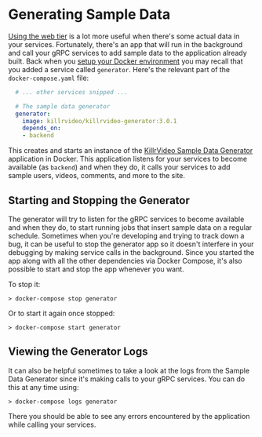 # Generating Sample Data

[Using the web tier][using-the-web-tier] is a lot more useful when there's some actual data in
your services. Fortunately, there's an app that will run in the background and call your gRPC 
services to add sample data to the application already built. Back when you 
[setup your Docker environment][setup-docker] you may recall that you added a service called
`generator`. Here's the relevant part of the `docker-compose.yaml` file:

```yaml
  # ... other services snipped ...

  # The sample data generator
  generator:
    image: killrvideo/killrvideo-generator:3.0.1
    depends_on:
    - backend
```

This creates and starts an instance of the [KillrVideo Sample Data Generator][killrvideo-generator]
application in Docker. This application listens for your services to become available (as `backend`)
and when they do, it calls your services to add sample users, videos, comments, and more to the site.

## Starting and Stopping the Generator

The generator will try to listen for the gRPC services to become available and when they do,
to start running jobs that insert sample data on a regular schedule. Sometimes when you're 
developing and trying to track down a bug, it can be useful to stop the generator app so it
doesn't interfere in your debugging by making service calls in the background. Since you 
started the app along with all the other dependencies via Docker Compose, it's also possible to 
start and stop the app whenever you want.

To stop it:

```
> docker-compose stop generator
```

Or to start it again once stopped:

```
> docker-compose start generator
```

## Viewing the Generator Logs

It can also be helpful sometimes to take a look at the logs from the Sample Data Generator
since it's making calls to your gRPC services. You can do this at any time using:

```
> docker-compose logs generator
```

There you should be able to see any errors encountered by the application while calling your
services.

[using-the-web-tier]: /docs/development/using-the-web-tier/
[setup-docker]: /docs/development/setup-docker-environment/
[killrvideo-generator]: https://github.com/KillrVideo/killrvideo-generator